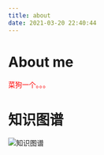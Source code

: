 ```yaml
---
title: about
date: 2021-03-20 22:40:44
---
```

# About me

<div style="color: red;">菜狗一个。。。</div>

# 知识图谱
![知识图谱](/images/Framework.png)
